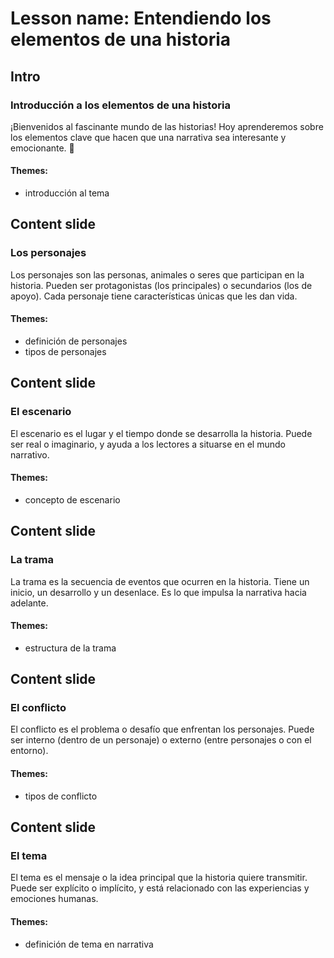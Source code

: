 # Lesson name: Entendiendo los elementos de una historia

## Intro

### Introducción a los elementos de una historia

¡Bienvenidos al fascinante mundo de las historias! Hoy aprenderemos sobre los elementos clave que hacen que una narrativa sea interesante y emocionante. 🌟

#### **Themes:**
- introducción al tema

## Content slide

### Los personajes

Los personajes son las personas, animales o seres que participan en la historia. Pueden ser protagonistas (los principales) o secundarios (los de apoyo). Cada personaje tiene características únicas que les dan vida.

#### **Themes:**
- definición de personajes
- tipos de personajes

## Content slide

### El escenario

El escenario es el lugar y el tiempo donde se desarrolla la historia. Puede ser real o imaginario, y ayuda a los lectores a situarse en el mundo narrativo.

#### **Themes:**
- concepto de escenario

## Content slide

### La trama

La trama es la secuencia de eventos que ocurren en la historia. Tiene un inicio, un desarrollo y un desenlace. Es lo que impulsa la narrativa hacia adelante.

#### **Themes:**
- estructura de la trama

## Content slide

### El conflicto

El conflicto es el problema o desafío que enfrentan los personajes. Puede ser interno (dentro de un personaje) o externo (entre personajes o con el entorno).

#### **Themes:**
- tipos de conflicto

## Content slide

### El tema

El tema es el mensaje o la idea principal que la historia quiere transmitir. Puede ser explícito o implícito, y está relacionado con las experiencias y emociones humanas.

#### **Themes:**
- definición de tema en narrativa
